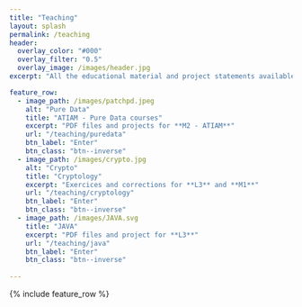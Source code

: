 ```yaml
---
title: "Teaching"
layout: splash
permalink: /teaching
header:
  overlay_color: "#000"
  overlay_filter: "0.5"
  overlay_image: /images/header.jpg
excerpt: "All the educational material and project statements available here."

feature_row:
  - image_path: /images/patchpd.jpeg
    alt: "Pure Data"
    title: "ATIAM - Pure Data courses"
    excerpt: "PDF files and projects for **M2 - ATIAM**"
    url: "/teaching/puredata"
    btn_label: "Enter"
    btn_class: "btn--inverse"
  - image_path: /images/crypto.jpg
    alt: "Crypto"
    title: "Cryptology"
    excerpt: "Exercices and corrections for **L3** and **M1**"
    url: "/teaching/cryptology"
    btn_label: "Enter"
    btn_class: "btn--inverse"
  - image_path: /images/JAVA.svg
    title: "JAVA"
    excerpt: "PDF files and project for **L3**"
    url: "/teaching/java"
    btn_label: "Enter"
    btn_class: "btn--inverse"
    
---
```

{% include feature_row %}
